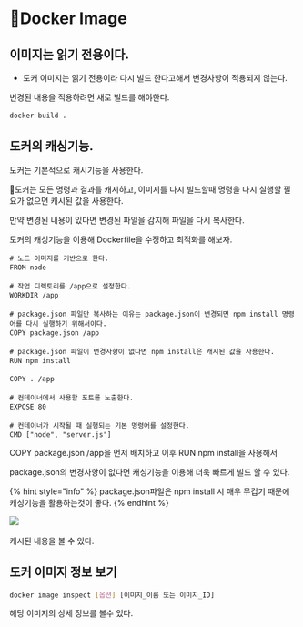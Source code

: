 # Docker Image

## 이미지는 읽기 전용이다.

* 도커 이미지는 읽기 전용이라 다시 빌드 한다고해서 변경사항이 적용되지 않는다.

변경된 내용을 적용하려면 새로 빌드를 해야한다.

```bash
docker build .
```



## 도커의 캐싱기능.

도커는 기본적으로 캐시기능을 사용한다.

도커는 모든 명령과 결과를 캐시하고, 이미지를 다시 빌드할때 명령을 다시 실행할 필요가 없으면 캐시된 값을 사용한다.

만약 변경된 내용이 있다면 변경된 파일을 감지해 파일을 다시 복사한다.



도커의 캐싱기능을 이용해 Dockerfile을 수정하고 최적화를 해보자.

```docker
# 노드 이미지를 기반으로 한다.
FROM node

# 작업 디렉토리를 /app으로 설정한다.
WORKDIR /app

# package.json 파일만 복사하는 이유는 package.json이 변경되면 npm install 명령어를 다시 실행하기 위해서이다.
COPY package.json /app

# package.json 파일이 변경사항이 없다면 npm install은 캐시된 값을 사용한다.
RUN npm install

COPY . /app

# 컨테이너에서 사용할 포트를 노출한다.
EXPOSE 80

# 컨테이너가 시작될 때 실행되는 기본 명령어를 설정한다.
CMD ["node", "server.js"]
```

COPY package.json /app을 먼저 배치하고 이후 RUN npm install을 사용해서

package.json의 변경사항이 없다면 캐싱기능을 이용해 더욱 빠르게 빌드 할 수 있다.

{% hint style="info" %}
package.json파일은 npm install 시 매우 무겁기 때문에 캐싱기능을 활용하는것이 좋다.
{% endhint %}

![](<.gitbook/assets/스크린샷 2024-01-24 시간 16.52.03.png>)

캐시된 내용을 볼 수 있다.



## 도커 이미지 정보 보기

```bash
docker image inspect [옵션] [이미지_이름 또는 이미지_ID]
```

해당 이미지의 상세 정보를  볼수 있다.
